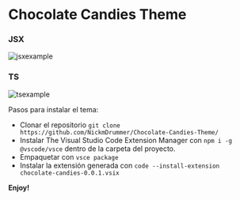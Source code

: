 # Chocolate Candies Theme
### JSX
![jsxexample](https://github.com/NickmDrummer/My-VScode-theme/assets/55115843/6d182b9d-a1d0-4d01-8a19-0f6a16a3191f)

### TS
![tsexample](https://github.com/NickmDrummer/My-VScode-theme/assets/55115843/1f359bcb-b5cc-4b5d-b814-d02f924879db)

Pasos para instalar el tema: 

* Clonar el repositorio ```git clone https://github.com/NickmDrummer/Chocolate-Candies-Theme/```
* Instalar The Visual Studio Code Extension Manager con ```npm i -g @vscode/vsce``` dentro de la carpeta del proyecto.
* Empaquetar con ```vsce package```
* Instalar la extensión generada con ```code --install-extension chocolate-candies-0.0.1.vsix```

**Enjoy!**
